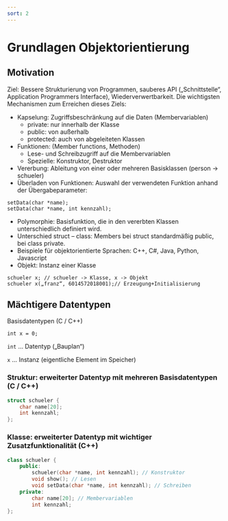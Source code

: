```yaml
---
sort: 2
---
```


# Grundlagen Objektorientierung

## Motivation
Ziel: Bessere Strukturierung von Programmen, sauberes API („Schnittstelle“, Application Programmers Interface), Wiederverwertbarkeit. Die wichtigsten Mechanismen zum Erreichen dieses Ziels:

* Kapselung: Zugriffsbeschränkung auf die Daten (Membervariablen)
  * private: nur innerhalb der Klasse
  * public: von außerhalb
  * protected: auch von abgeleiteten Klassen
* Funktionen: (Member functions, Methoden)
  * Lese- und Schreibzugriff auf die Membervariablen
  * Spezielle: Konstruktor, Destruktor
* Vererbung: Ableitung von einer oder mehreren Basisklassen (person -> schueler)
* Überladen von Funktionen: Auswahl der verwendeten Funktion anhand der Übergabeparameter:

```
setData(char *name);
setData(char *name, int kennzahl);
```
* Polymorphie: Basisfunktion, die in den vererbten Klassen unterschiedlich definiert wird.
* Unterschied struct – class: Members bei struct standardmäßig public, bei class private.
* Beispiele für objektorientierte Sprachen: C++, C#, Java, Python, Javascript
* Objekt: Instanz einer Klasse

```
schueler x; // schueler -> Klasse, x -> Objekt
schueler x(„franz“, 6014572018001);// Erzeugung+Initialisierung
```

## Mächtigere Datentypen

Basisdatentypen (C / C++)

`int x = 0;`

`int` … Datentyp („Bauplan“) 

`x` … Instanz (eigentliche Element im Speicher)

### Struktur: erweiterter Datentyp mit mehreren Basisdatentypen (C / C++)
```cpp
struct schueler {
    char name[20];
    int kennzahl;
}; 
```

### Klasse: erweiterter Datentyp mit wichtiger Zusatzfunktionalität (C++)

```cpp
class schueler {
    public:
        schueler(char *name, int kennzahl); // Konstruktor
        void show(); // Lesen
        void setData(char *name, int kennzahl); // Schreiben
    private:
        char name[20]; // Membervariablen
        int kennzahl;
}; 
```


